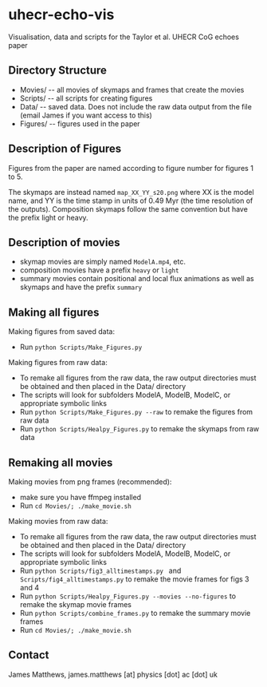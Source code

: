 # uhecr-echo-vis
Visualisation, data and scripts for the Taylor et al. UHECR CoG echoes paper

## Directory Structure

* Movies/ -- all movies of skymaps and frames that create the movies
* Scripts/ -- all scripts for creating figures
* Data/ -- saved data. Does not include the raw data output from the file (email James if you want access to this)
* Figures/ -- figures used in the paper

## Description of Figures 
Figures from the paper are named according to figure number for figures 1 to 5. 

The skymaps are instead named 
```map_XX_YY_s20.png```
where XX is the model name, and YY is the time stamp in units of 0.49 Myr (the time resolution of the outputs). Composition skymaps follow the same convention but have the prefix light or heavy. 

## Description of movies 
* skymap movies are simply named ```ModelA.mp4```, etc. 
* composition movies have a prefix ```heavy``` or ```light``` 
* summary movies contain positional and local flux animations as well as skymaps and have the prefix ```summary```

## Making all figures

Making figures from saved data:
* Run ```python Scripts/Make_Figures.py```

Making figures from raw data:
* To remake all figures from the raw data, the raw output directories must be obtained and then placed in the Data/ directory
* The scripts will look for subfolders ModelA, ModelB, ModelC, or appropriate symbolic links
* Run ```python Scripts/Make_Figures.py --raw``` to remake the figures from raw data
* Run ```python Scripts/Healpy_Figures.py``` to remake the skymaps from raw data

## Remaking all movies 
Making movies from png frames (recommended):
* make sure you have ffmpeg installed
* Run ```cd Movies/; ./make_movie.sh```

Making movies from raw data:
* To remake all figures from the raw data, the raw output directories must be obtained and then placed in the Data/ directory
* The scripts will look for subfolders ModelA, ModelB, ModelC, or appropriate symbolic links
* Run ```python Scripts/fig3_alltimestamps.py ``` and ```Scripts/fig4_alltimestamps.py``` to remake the movie frames for figs 3 and 4
* Run ```python Scripts/Healpy_Figures.py --movies --no-figures``` to remake the skymap movie frames
* Run ```python Scripts/combine_frames.py``` to remake the summary movie frames
* Run ```cd Movies/; ./make_movie.sh```

## Contact

James Matthews, james.matthews [at] physics [dot] ac [dot] uk

